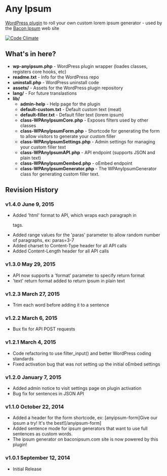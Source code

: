 # Any Ipsum
[WordPress plugin](https://wordpress.org/plugins/any-ipsum/) to roll your own custom lorem ipsum generator - used by the [Bacon Ipsum](http://baconipsum.com/) web site

[![Code Climate](https://codeclimate.com/github/petenelson/wp-any-ipsum/badges/gpa.svg)](https://codeclimate.com/github/petenelson/wp-any-ipsum)

## What's in here?

- **wp-anyipsum.php** - WordPress plugin wrapper (loades classes, registers core hooks, etc)
- **readme.txt** - Info for the WordPress repo
- **uninstall.php** - WordPress uninstall code
- **assets/** - Assets for the WordPress plugin repository
- **lang/** - For future translastions
- **lib/**
  - **admin-help** - Help page for the plugin
  - **default-custom.txt** - Default custom text (meat)
  - **default-filler.txt** - Default filler text (lorem ipsum)
  - **class-WPAnyIpsumCore.php** - Exposes filters used by other classes
  - **class-WPAnyIpsumForm.php** - Shortcode for generating the form to allow visitors to generate your custom filler
  - **class-WPAnyIpsumSettings.php** - Admin settings for managing your custom filler text
  - **class-WPAnyIpsumAPI.php** - API endpoint (supports JSON and plain text)
  - **class-WPAnyIpsumOembed.php** - oEmbed endpoint
  - **class-WPAnyIpsumGenerator.php** - The WPAnyIpsumGenerator class for generating custom filler text.

## Revision History

### v1.4.0 June 9, 2015 ###
- Added 'html' format to API, which wraps each paragraph in <p> tags.
- Added range values for the 'paras' parameter to allow random number of paragraphs, ex: paras=3-7
- Added charset to Content-Type header for all API calls
- Added Content-Length header for all API calls

### v1.3.0 May 29, 2015 ###
- API now supports a 'format' parameter to specify return format
- 'text' return format added to return ipsum in plain text

### v1.2.3 March 27, 2015
- Trim each word before adding it to a sentence

### v1.2.2 March 6, 2015
- Bux fix for API POST requests

### v1.2.1 March 4, 2015
- Code refactoring to use filter_input() and better WordPress coding standards
- Fixed activation bug that was not setting up the initial oEmbed settings

### v1.2.0 January 7, 2015
- Added admin notice to visit settings page on plugin activation
- Bug fix for sentences in JSON API

### v1.1.0 October 22, 2014
- Added a header for the form shortcode, ex: [anyipsum-form]Give our ipsum a try!  It's the best![/anyipsum-form]
- Added sentence mode for ipsum generators that want to use full sentences as custom words.
- The ipsum generator on baconipsum.com site is now powered by this plugin!

### v1.0.1 September 12, 2014
- Initial Release
